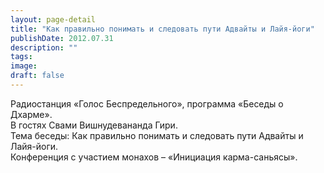 ```yaml
---
layout: page-detail
title: "Как правильно понимать и следовать пути Адвайты и Лайя-йоги"
publishDate: 2012.07.31
description: ""
tags:
image:
draft: false
---
```


 Радиостанция «Голос Беспредельного», программа «Беседы о Дхарме».   
 В гостях Свами Вишнудевананда Гири.  
 Тема беседы: Как правильно понимать и следовать пути Адвайты и Лайя-йоги.  
 Конференция с участием монахов – «Инициация карма-саньясы».  

  
